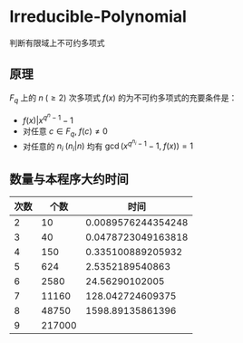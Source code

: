 # Irreducible-Polynomial
判断有限域上不可约多项式

## 原理

$F_q$ 上的 $n\;(\geqslant2)$ 次多项式 $f(x)$ 的为不可约多项式的充要条件是：  
- $\displaystyle f(x)\bigg|x^{q^n-1}-1$
- 对任意 $\displaystyle c\in F_q,\;f(c)\not=0$
- 对任意的 $\displaystyle n_i\;(n_i|n)$ 均有 $\displaystyle\gcd(x^{q^{n_i}-1}-1,\;f(x))=1$

## 数量与本程序大约时间

次数|个数|时间
-|-|-
2|10|0.0089576244354248
3|40|0.0478723049163818
4|150|0.335100889205932
5|624|2.5352189540863
6|2580|24.56290102005
7|11160|128.042724609375
8|48750|1598.89135861396
9|217000